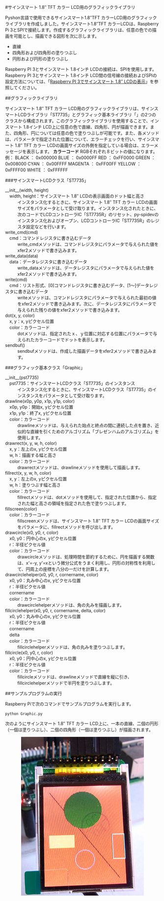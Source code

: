 #サインスマート 1.8″ TFT カラー LCD用のグラフィックライブラリ

Pyshon言語で使用できるサインスマート1.8″TFT カラーLCD用のグラフィックライブラリを作成しました。サインスマート1.8″TFT カラーLCDは、Raspberry Pi 3とSPIで接続します。作成するグラフィックライブラリは、任意の色での描画を可能とし、描画できる図形を次に示します。

* 直線
* 四角形および四角形の塗りつぶし
* 円形および円形の塗りつぶし

Raspberry PI 3とサインスマート 1.8インチ LCDの接続は、SPIを使用します。Raspberry PI 3とサインスマート 1.8インチ LCD間の信号線の接続およびSPIの設定方法については、「[Raspberry PI 3でサインスマート 1.8″ LCDの表示](http://tomosoft.jp/design/?p=7944)」を参照してください。

##グラフィックライブラリ

サインスマート 1.8″ TFT カラー LCD用のグラフィックライブラリは、サインスマートLCDライブラリ「ST7735」とグラフィック基本ライブラリ「」の2つのクラスから構成されます。このグラフィックライブラリを使用することで、インスマート 1.8インチ LCD上に任意の色で直線、四角形、円が描画できます。また、四角形、円については任意の色で塗りつぶしが可能です。また、各メソッドは、パラメータで指定された位置について、エラーチェックを行い、サインスマート 1.8″ TFT カラー LCDの画面サイズの外側を指定している場合は、エラーメッセージを表示します。
**カラーコード**
 RGBそれぞれ８ビットの値になります。
 例：
    BLACK   ： 0x000000
    BLUE    ： 0x0000FF
    RED     ： 0xFF0000
    GREEN   ： 0x008000
    CYAN    ： 0x00FFFF
    MAGENTA ： 0xFF00FF
    YELLOW  ： 0xFFFF00
    WHITE   ： 0xFFFFFF

###サインスマートLCDクラス「ST7735」
<dl>
<dt>__init__(width, height)<br>
　width, height：サインスマート 1.8″ LCDの表示画面のドット幅と高さ
</dt>
<dd>インスタンス化するときに、サインスマート 1.8″ TFT カラー LCDの画面サイズをパラメータとして受け取ります。インスタンス化されたときに、次のコードでLCDコントローラIC「ST7735R」のリセット、py-spidevのインスタンス化およびオープン、LCDコントローラIC「ST7735R」のレジスタ設定などを行います。</dd>

<dt>write_cmd(cmd)<br>
　cmd：コマンドレジスタに書き込むデータ
<dd>write_cmdメソッドは、コマンドレジスタにパラメータで与えられた値をxfer2メソッドで書き込みます。</dd>

<dt>write_data(data)<br>
　data：データレジスタに書き込むデータ</dt>
<dd>write_dataメソッドは、データレジスタにパラメータで与えられた値をxfer2メソッドで書き込みます。</dd>

<dt>write(cmd)<br>
　cmd：リスト形式、[0]コマンドレジスタに書き込むデータ、[1～]データレジスタに書き込むデータ</dt>
<dd>writeメソッドは、コマンドレジスタにパラメータで与えられた最初の値をxfer2メソッドで書き込みます。次に、データレジスタにパラメータで与えられた残りの値をxfer2メソッドで書き込みます。</dd>

<dt>dot(x, y, color)<br>
　x, y：x, yピクセル位置<br>
　color：カラーコード</dt>
<dd>dotメソッドは、指定されたｘ、ｙ位置に対応する位置にパラメータで与えられたカラーコードでドットを表示します。</dd>

<dt>sendbuf()</dt>
<dd>sendbufメソッドは、作成した描画データをxfer2メソッドで書き込みます。</dd>
</dl>

###グラフィック基本クラス「Graphic」
<dl>
<dt>__init__(pst7735)<br>
　pst7735：サインスマートLCDクラス「ST7735」のインスタンス</dt>
<dd>インスタンス化するときに、サインスマートLCDクラス「ST7735」のインスタンスをパラメータとして受け取ります。</dd>

<dt>drawline(x0p, y0p, x1p, y1p, color)<br>
　x0p, y0p：開始x, yピクセル位置<br>
　x1p, y1p：終了x, yピクセル位置<br>
　color：カラーコード</dt>
<dd>drawlineメソッドは、与えられた始点と終点の間に連続した点を置き、近似的な直線を引くためのアルゴリズム「ブレゼンハムのアルゴリズム」を使用します。</dd>

<dt>drawrect(x, y, w, h, color)<br>
　x, y：左上のx, yピクセル位置<br>
　w, h：描画する幅と高さ<br>
　color：カラーコード</dt>
<dd>drawrectメソッドは、drawlineメソッドを使用して描画します。</dd>

<dt>fillrect(x, y, w, h, color)<br>
　x, y：左上のx, yピクセル位置<br>
　w, h：塗りつぶす幅と高さ<br>
　color：カラーコード</dt>
<dd>fillrectメソッドは、dotメソッドを使用して、指定された位置から、指定された幅と高さの領域を指定された色で塗りつぶします。</dd>

<dt>fillscreen(color)<br>
　color：カラーコード</dt>
<dd>fillscreenメソッドは、サインスマート 1.8″ TFT カラー LCDの画面サイズをパラメータに、fillrectメソッドを呼び出します。</dd>

<dt>drawcircle(x0, y0, r, color)<br>
　x0, y0：円中心のx, yピクセル位置<br>
　r：半径ピクセル値<br>
　color：カラーコード</dt>
<dd>drawcircleメソッドは、処理時間を節約するために、円を描画する関数は、x'=-y, y'=xという微分公式をうまく利用し、円形の対称性を利用して、円周上の座標を八分の一だけを計算します。</dd>

<dt>drawcirclehelper(x0, y0, r, cornername, color)<br>
　x0, y0：丸み中心のx, yピクセル位置<br>
　r：半径ピクセル値<br>
　cornername<br>
　color：カラーコード</dt>
<dd>drawcirclehelperメソッドは、角の丸みを描画します。</dd>

<dt>fillcirclehelper(x0, y0, r, cornername, delta, color)<br>
　x0, y0：丸み中心のx, yピクセル位置<br>
　r：半径ピクセル値<br>
　cornername<br>
　delta<br>
　color：カラーコード</dt>
<dd>fillcirclehelperメソッドは、角の丸みを塗りつぶします。</dd>

<dt>fillcircle(x0, y0, r, color)<br>
　x0, y0：円中心のx, yピクセル位置 <br>
　r：半径ピクセル値 <br>
　color：カラーコード</dt>
<dd>fillcircleメソッドは、drawlineメソッドで直線を縦に引き、fillcirclehelperメソッドで半円を塗りつぶします。</dd>

</dl>
##サンプルプログラムの実行

Raspberry Piで次のコマンドでサンプルプログラムを実行します。

```
python Graphic.py
```

次のようにサインスマート 1.8″ TFT カラー LCD上に、一本の直線、二個の円形（一個は塗りつぶし）、二個の四角形（一個は塗りつぶし）が描画されます。
<div align="center" ><img src="https://github.com/tomosoft-jp/SainSmartLcd/blob/master/images/lcd02.jpg"></div>
